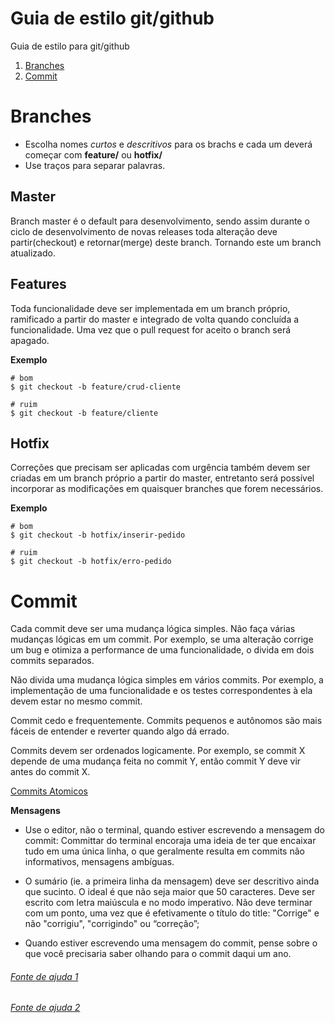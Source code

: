 # Guia de estilo git/github
Guia de estilo para git/github

1. [Branches](#branches "Branches")
2. [Commit](#commit "Commit")

# Branches
- Escolha nomes *curtos* e *descritivos* para os brachs e cada um deverá começar com **feature/** ou **hotfix/**
- Use traços para separar palavras.

## Master
Branch master é o default para desenvolvimento, sendo assim durante o ciclo de desenvolvimento de novas releases toda alteração deve partir(checkout) e retornar(merge) deste branch. Tornando este um branch atualizado.

## Features
Toda funcionalidade deve ser implementada em um branch próprio, ramificado a partir do master e integrado de volta quando concluída a funcionalidade. Uma vez que o pull request for aceito o branch será apagado.

**Exemplo**
  ```shell
  # bom
  $ git checkout -b feature/crud-cliente

  # ruim
  $ git checkout -b feature/cliente
  ```
  
## Hotfix
Correções que precisam ser aplicadas com urgência também devem ser criadas em um branch próprio a partir do master, entretanto será possível incorporar as modificações em quaisquer branches que forem necessários.

**Exemplo**
  ```shell
  # bom
  $ git checkout -b hotfix/inserir-pedido

  # ruim
  $ git checkout -b hotfix/erro-pedido
  ```
  
# Commit

Cada commit deve ser uma mudança lógica simples. Não faça várias mudanças lógicas em um commit. Por exemplo, se uma alteração corrige um bug e otimiza a performance de uma funcionalidade, o divida em dois commits separados.

Não divida uma mudança lógica simples em vários commits. Por exemplo, a implementação de uma funcionalidade e os testes correspondentes à ela devem estar no mesmo commit.

Commit cedo e frequentemente. Commits pequenos e autônomos são mais fáceis de entender e reverter quando algo dá errado.

Commits devem ser ordenados logicamente. Por exemplo, se commit X depende de uma mudança feita no commit Y, então commit Y deve vir antes do commit X.

[Commits Atomicos](https://en.wikipedia.org/wiki/Atomic_commit#Atomic_commit_convention "Commits Atomicos")

**Mensagens**
- Use o editor, não o terminal, quando estiver escrevendo a mensagem do commit:
	Committar do terminal encoraja uma ideia de ter que encaixar tudo em uma única linha, o que geralmente resulta em commits não informativos, mensagens ambíguas.

- O sumário (ie. a primeira linha da mensagem) deve ser descritivo ainda que sucinto. O ideal é que não seja maior que 50 caracteres. Deve ser escrito com letra maiúscula e no modo imperativo. Não deve terminar com um ponto, uma vez que é efetivamente o título do title: "Corrige" e não "corrigiu", "corrigindo" ou “correção”;

- Quando estiver escrevendo uma mensagem do commit, pense sobre o que você precisaria saber olhando para o commit daqui um ano.

###### [Fonte de ajuda 1](https://github.com/Openredu/Openredu/wiki/Guia-de-boas-práticas-de-desenvolvimento "Fonte de ajuda 1")
###### [Fonte de ajuda 2](https://github.com/guylhermetabosa/git-style-guide/blob/master/README.md "Fonte de ajuda 2")
